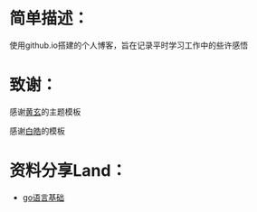 # 简单描述：

使用github.io搭建的个人博客，旨在记录平时学习工作中的些许感悟  



# 致谢：

感谢[黄玄](https://github.com/huxpro)的主题模板

感谢[白皓](https://mickey0524.github.io/)的模板

# 资料分享Land：


* [go语言基础](https://mickey0524.github.io/2018/07/16/begin-go/)


